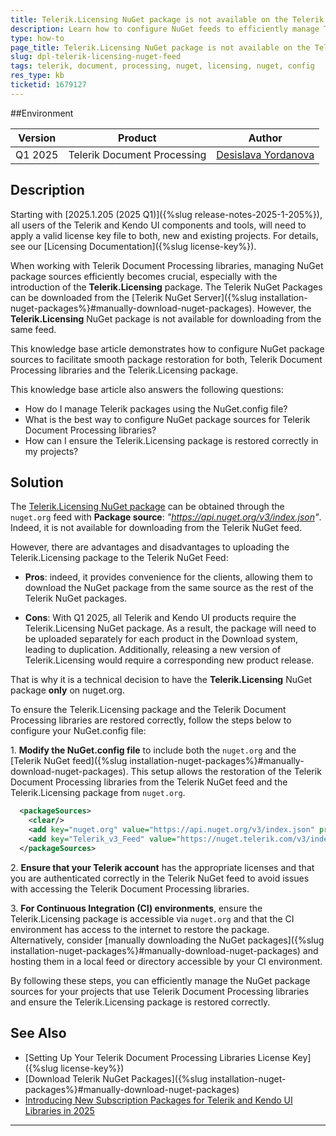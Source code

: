 ```yaml
---
title: Telerik.Licensing NuGet package is not available on the Telerik NuGet feed
description: Learn how to configure NuGet feeds to efficiently manage Telerik Document Processing libraries and the Telerik.Licensing package.
type: how-to
page_title: Telerik.Licensing NuGet package is not available on the Telerik NuGet feed
slug: dpl-telerik-licensing-nuget-feed
tags: telerik, document, processing, nuget, licensing, nuget, config
res_type: kb
ticketid: 1679127
---
```


##Environment 

| Version | Product | Author | 
| ---- | ---- | ---- | 
| Q1 2025| Telerik Document Processing |[Desislava Yordanova](https://www.telerik.com/blogs/author/desislava-yordanova)| 

## Description

Starting with [2025.1.205 (2025 Q1)]({%slug release-notes-2025-1-205%}), all users of the Telerik and Kendo UI components and tools, will need to apply a valid license key file to both, new and existing projects. For details, see our [Licensing Documentation]({%slug license-key%}).

When working with Telerik Document Processing libraries, managing NuGet package sources efficiently becomes crucial, especially with the introduction of the **Telerik.Licensing** package. The Telerik NuGet Packages can be downloaded from the [Telerik NuGet Server]({%slug installation-nuget-packages%}#manually-download-nuget-packages). However, the **Telerik.Licensing** NuGet package is not available for downloading from the same feed.

This knowledge base article demonstrates how to configure NuGet package sources to facilitate smooth package restoration for both, Telerik Document Processing libraries and the Telerik.Licensing package. 

This knowledge base article also answers the following questions:
- How do I manage Telerik packages using the NuGet.config file?
- What is the best way to configure NuGet package sources for Telerik Document Processing libraries?
- How can I ensure the Telerik.Licensing package is restored correctly in my projects?

## Solution

The [Telerik.Licensing NuGet package](https://www.nuget.org/packages/Telerik.Licensing) can be obtained through the `nuget.org` feed with **Package source**: *"https://api.nuget.org/v3/index.json"*. Indeed, it is not available for downloading from the Telerik NuGet feed.

However, there are advantages and disadvantages to uploading the Telerik.Licensing package to the Telerik NuGet Feed:

* **Pros**: indeed, it provides convenience for the clients, allowing them to download the NuGet package from the same source as the rest of the Telerik NuGet packages.

* **Cons**: With Q1 2025, all Telerik and Kendo UI products require the Telerik.Licensing NuGet package. As a result, the package will need to be uploaded separately for each product in the Download system, leading to duplication. Additionally, releasing a new version of Telerik.Licensing would require a corresponding new product release.

That is why it is a technical decision to have the **Telerik.Licensing** NuGet package **only** on nuget.org.

To ensure the Telerik.Licensing package and the Telerik Document Processing libraries are restored correctly, follow the steps below to configure your NuGet.config file:

1\. **Modify the NuGet.config file** to include both the `nuget.org` and the [Telerik NuGet feed]({%slug installation-nuget-packages%}#manually-download-nuget-packages). This setup allows the restoration of the Telerik Document Processing libraries from the Telerik NuGet feed and the Telerik.Licensing package from `nuget.org`.

```xml
  <packageSources>
    <clear/>
    <add key="nuget.org" value="https://api.nuget.org/v3/index.json" protocolVersion="3" />
    <add key="Telerik_v3_Feed" value="https://nuget.telerik.com/v3/index.json" protocolVersion="3"/>
  </packageSources>
```

2\. **Ensure that your Telerik account** has the appropriate licenses and that you are authenticated correctly in the Telerik NuGet feed to avoid issues with accessing the Telerik Document Processing libraries.

3\. **For Continuous Integration (CI) environments**, ensure the Telerik.Licensing package is accessible via `nuget.org` and that the CI environment has access to the internet to restore the package. Alternatively, consider [manually downloading the NuGet packages]({%slug installation-nuget-packages%}#manually-download-nuget-packages) and hosting them in a local feed or directory accessible by your CI environment.

By following these steps, you can efficiently manage the NuGet package sources for your projects that use Telerik Document Processing libraries and ensure the Telerik.Licensing package is restored correctly.

## See Also

- [Setting Up Your Telerik Document Processing Libraries License Key]({%slug license-key%}) 
- [Download Telerik NuGet Packages]({%slug installation-nuget-packages%}#manually-download-nuget-packages)
- [Introducing New Subscription Packages for Telerik and Kendo UI Libraries in 2025](https://www.telerik.com/blogs/introducing-new-subscription-packages-telerik-kendo-ui-libraries-2025)

---

